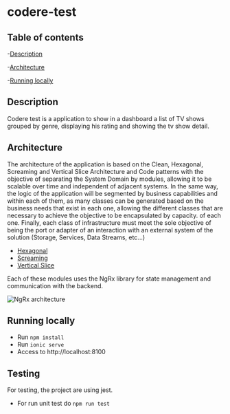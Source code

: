 # codere-test

## Table of contents

-[Description](#description)

-[Architecture](#architecture)

-[Running locally](#running-locally)

## Description

Codere test is a application to show in a dashboard a list of TV shows grouped by genre, displaying his rating and showing the tv show detail.

## Architecture

The architecture of the application is based on the Clean, Hexagonal, Screaming and Vertical Slice Architecture and Code patterns with the objective of separating the System Domain by modules, allowing it to be scalable over time and independent of adjacent systems. In the same way, the logic of the application will be segmented by business capabilities and within each of them, as many classes can be generated based on the business needs that exist in each one, allowing the different classes that are necessary to achieve the objective to be encapsulated by capacity. of each one. Finally, each class of infrastructure must meet the sole objective of being the port or adapter of an interaction with an external system of the solution (Storage, Services, Data Streams, etc...)

- [Hexagonal](https://medium.com/ssense-tech/hexagonal-architecture-there-are-always-two-sides-to-every-story-bc0780ed7d9c)
- [Screaming](https://medium.com/@kristofferolsson/screaming-architecture-and-a-focus-on-the-use-cases-11eb8003210)
- [Vertical Slice](https://www.jimmybogard.com/vertical-slice-architecture/)

Each of these modules uses the NgRx library for state management and communication with the backend.

![NgRx architecture](https://www.ifourtechnolab.com/pics/A_complete_guide_on_NgRx_Store_Architecture_using_Angular.webp)

## Running locally

- Run `npm install`
- Run `ionic serve`
- Access to http://localhost:8100

## Testing

For testing, the project are using jest.

- For run unit test do `npm run test`
